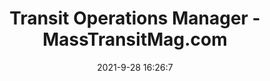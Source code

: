 ---
"title": "Transit Operations Manager - MassTransitMag.com"
"date": "2021-9-28 16:26:7"
"feed_name": "GOOGLENEWSINDUSTRIAL"
"feed_website": "https://news.google.com/search?q=industrial%2Bincident&hl=en-US&gl=US&ceid=US:en"
"feed_rss": "https://news.google.com/rss/search?q=industrial%2Bincident&hl=en-US&gl=US&ceid=US:en"
"link": "https://www.masstransitmag.com/jobs/promotion/21240134/city-of-greenville-transit-operations-manager"
"source": "{'href': 'https://www.masstransitmag.com', 'title': 'MassTransitMag.com'}"
"file": "_posts/2021-1-1-8a517924b8d0ec1c66c9d3ab7763ba3e604b13b3.md"
"accident": "0"
"drilling": "0"
"dead": "0"
"injured": "0"
"arrested": "0"
"where": "unknown site"
"place": "unknown place"
---
